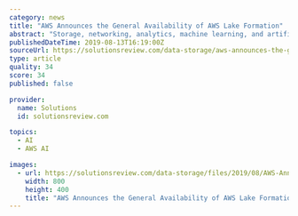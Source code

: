 ```yaml
---
category: news
title: "AWS Announces the General Availability of AWS Lake Formation"
abstract: "Storage, networking, analytics, machine learning, and artificial intelligence solution provider, Amazon Web Services (AWS), recently announced the general availability of AWS Lake Formation. This is a fully managed service that facilitates the building ..."
publishedDateTime: 2019-08-13T16:19:00Z
sourceUrl: https://solutionsreview.com/data-storage/aws-announces-the-general-availability-of-aws-lake-formation/
type: article
quality: 34
score: 34
published: false

provider:
  name: Solutions
  id: solutionsreview.com

topics:
  - AI
  - AWS AI

images:
  - url: https://solutionsreview.com/data-storage/files/2019/08/AWS-Announces-the-General-Availability-of-AWS-Lake-Formation.jpg
    width: 800
    height: 400
    title: "AWS Announces the General Availability of AWS Lake Formation"
---
```

